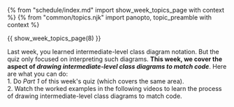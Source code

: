 {% from "schedule/index.md" import show_week_topics_page with context %}
{% from "common/topics.njk" import panopto, topic_preamble with context %}

{{ show_week_topics_page(8) }}

<div id="notices" class="d-none">
<div tags="m--tic2002">

<box type="info">

Last week, you learned intermediate-level class diagram notation. But the quiz only focused on interpreting such diagrams. **This week, we cover the aspect of _drawing intermediate-level class diagrams to match code_**. Here are what you can do:<br>
1\. Do _Part 1_ of this week's quiz (which covers the same area).<br>
2\. Watch the worked examples in the following videos to learn the process of drawing intermediate-level class diagrams to match code.

<!-- {{ panopto("052aa055-c89f-4dbf-af24-ac4000f175e0", desc="Drawing class/object diagrams (intermediate) - `Action`, `Task`, `History`") }} -->
<!-- {{ panopto("f4f7e1f2-60a4-4d18-b70a-ac4000f17608", desc="Drawing class/object diagrams (intermediate) - `Person`, `Inbox`, `Message`") }} -->
<!-- {{ panopto("e05845ed-8c70-47d9-a4d0-ac6800d58224", desc="Drawing class/object diagrams (intermediate) - `Person`, `Project`, `Task`") }} -->

</box>
</div>
</div>
